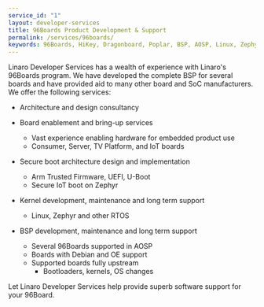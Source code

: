 ```yaml
---
service_id: "1"
layout: developer-services
title: 96Boards Product Development & Support
permalink: /services/96boards/
keywords: 96Boards, HiKey, Dragonboard, Poplar, BSP, AOSP, Linux, Zephyr, kernel, bootloader, UEFI, U-Boot, ARM Trusted Firmware
---
```

Linaro Developer Services has a wealth of experience with Linaro's 96Boards program.  We have developed the complete BSP for several boards and have provided aid to many other board and SoC manufacturers.  We offer the following services:

- Architecture and design consultancy
- Board enablement and bring-up services
    - Vast experience enabling hardware for embedded product use
    - Consumer, Server, TV Platform, and IoT boards

- Secure boot architecture design and implementation
    - Arm Trusted Firmware, UEFI, U-Boot
    - Secure IoT boot on Zephyr

- Kernel development, maintenance and long term support
    - Linux, Zephyr and other RTOS

- BSP development, maintenance and long term support
    - Several 96Boards supported in AOSP
    - Boards with Debian and OE support
    - Supported boards fully upstream
        - Bootloaders, kernels, OS changes

Let Linaro Developer Services help provide superb software support for your 96Board.

